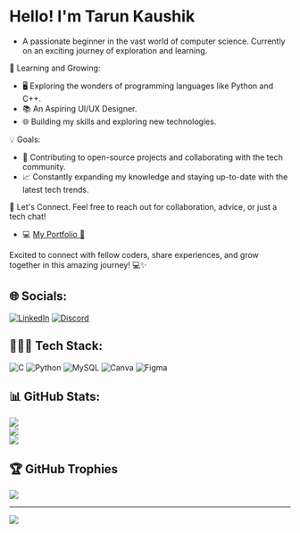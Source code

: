 # Hello! I'm Tarun Kaushik
- A passionate beginner in the vast world of computer science. Currently on an exciting journey of exploration and learning.

🌱 Learning and Growing:
- 🖥️ Exploring the wonders of programming languages like Python and C++.
- 📚 An Aspiring UI/UX Designer.
- 🌐 Building my skills and exploring new technologies.

💡 Goals:
- 🚀 Contributing to open-source projects and collaborating with the tech community.
- 📈 Constantly expanding my knowledge and staying up-to-date with the latest tech trends.

🤝 Let's Connect. Feel free to reach out for collaboration, advice, or just a tech chat!
- 💻 [My Portfolio 🔗](https://tarunkaushik.bio.link/)
  
Excited to connect with fellow coders, share experiences, and grow together in this amazing journey! 💻✨


## 🌐 Socials:

 [![LinkedIn](https://img.shields.io/badge/LinkedIn-%230077b5.svg?logo=Linkedin&logoColor=white)](https://www.linkedin.com/in/tarun-kaushik1/) 
[![Discord](https://img.shields.io/badge/Discord-%237289DA.svg?logo=discord&logoColor=white)](https://discord.gg/https://www.discordapp.com/users/1091634544098156564)

## 👨🏻‍💻 Tech Stack:
![C](https://img.shields.io/badge/c-%2300599C.svg?style=plastic&logo=c&logoColor=white) ![Python](https://img.shields.io/badge/python-3670A0?style=plastic&logo=python&logoColor=ffdd54) ![MySQL](https://img.shields.io/badge/mysql-%2300f.svg?style=plastic&logo=mysql&logoColor=white) ![Canva](https://img.shields.io/badge/Canva-%2300C4CC.svg?style=plastic&logo=Canva&logoColor=white) 	![Figma](https://img.shields.io/badge/figma-%23F24E1E.svg?style=plastic&logo=figma&logoColor=white)
## 📊 GitHub Stats:
![](https://github-readme-stats.vercel.app/api?username=tarunkauxhik&theme=onedark&hide_border=false&include_all_commits=true&count_private=true)<br/>
![](https://github-readme-streak-stats.herokuapp.com/?user=tarunkauxhik&theme=onedark&hide_border=false)<br/>
![](https://github-readme-stats.vercel.app/api/top-langs/?username=tarunkauxhik&theme=onedark&hide_border=false&include_all_commits=true&count_private=true&layout=compact)

## 🏆 GitHub Trophies
![](https://github-profile-trophy.vercel.app/?username=tarunkauxhikt&theme=radical&no-frame=false&no-bg=false&margin-w=4)

---
[![](https://visitcount.itsvg.in/api?id=tarunkauxhik&icon=7&color=5)](https://visitcount.itsvg.in)
